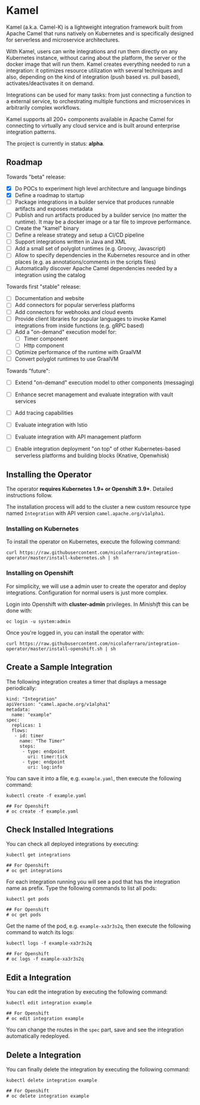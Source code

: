 # Kamel

Kamel (a.k.a. Camel-K) is a lightweight integration framework built from Apache Camel that runs natively on Kubernetes
and is specifically designed for serverless and microservice architectures.

With Kamel, users can write integrations and run them directly on any Kubernetes instance, without caring about the platform, the server or the docker image that will run them.
Kamel creates everything needed to run a integration: it optimizes resource utilization with several techniques and
also, depending on the kind of integration (push based vs. pull based), activates/deactivates it on demand.

Integrations can be used for many tasks: from just connecting a function to a external service, to orchestrating multiple functions and microservices
in arbitrarily complex workflows.

Kamel supports all 200+ components available in Apache Camel for connecting to virtually any cloud service and is built around enterprise integration patterns.

The project is currently in status: **alpha**.

## Roadmap

Towards "beta" release:

- [x] Do POCs to experiment high level architecture and language bindings
- [x] Define a roadmap to startup
- [ ] Package integrations in a builder service that produces runnable artifacts and exposes metadata
- [ ] Publish and run artifacts produced by a builder service (no matter the runtime). It may be a docker image or a tar file to improve performance.
- [ ] Create the "kamel" binary
- [ ] Define a release strategy and setup a CI/CD pipeline
- [ ] Support integrations written in Java and XML
- [ ] Add a small set of polyglot runtimes (e.g. Groovy, Javascript)
- [ ] Allow to specify dependencies in the Kubernetes resource and in other places (e.g. as annotations/comments in the scripts files)
- [ ] Automatically discover Apache Camel dependencies needed by a integration using the catalog

Towards first "stable" release:

- [ ] Documentation and website
- [ ] Add connectors for popular serverless platforms
- [ ] Add connectors for webhooks and cloud events
- [ ] Provide client libraries for popular languages to invoke Kamel integrations from inside functions (e.g. gRPC based)
- [ ] Add a "on-demand" execution model for:
  - [ ] Timer component
  - [ ] Http component
- [ ] Optimize performance of the runtime with GraalVM
- [ ] Convert polyglot runtimes to use GraalVM

Towards "future":
- [ ] Extend "on-demand" execution model to other components (messaging)
- [ ] Enhance secret management and evaluate integration with vault services
- [ ] Add tracing capabilities
- [ ] Evaluate integration with Istio
- [ ] Evaluate integration with API management platform
- [ ] Enable integration deployment "on top" of other Kubernetes-based serverless platforms and building blocks (Knative, Openwhisk)


## Installing the Operator

The operator **requires Kubernetes 1.9+ or Openshift 3.9+**. Detailed instructions follow.

The installation process will add to the cluster a new custom resource type named `Integration` with API version `camel.apache.org/v1alpha1`.

### Installing on Kubernetes

To install the operator on Kubernetes, execute the following command:

```
curl https://raw.githubusercontent.com/nicolaferraro/integration-operator/master/install-kubernetes.sh | sh
```

### Installing on Openshift

For simplicity, we will use a admin user to create the operator and deploy integrations.
Configuration for normal users is just more complex.

Login into Openshift with **cluster-admin** privileges. In *Minishift* this can be done with:

```
oc login -u system:admin
```

Once you're logged in, you can install the operator with:

```
curl https://raw.githubusercontent.com/nicolaferraro/integration-operator/master/install-openshift.sh | sh
```

## Create a Sample Integration

The following integration creates a timer that displays a message periodically:

```
kind: "Integration"
apiVersion: "camel.apache.org/v1alpha1"
metadata:
  name: "example"
spec:
  replicas: 1
  flows:
   - id: timer
     name: "The Timer"
     steps:
      - type: endpoint
        uri: timer:tick
      - type: endpoint
        uri: log:info
```

You can save it into a file, e.g. `example.yaml`, then execute the following command:

```
kubectl create -f example.yaml

## For Openshift
# oc create -f example.yaml
```

## Check Installed Integrations

You can check all deployed integrations by executing:

```
kubectl get integrations

## For Openshift
# oc get integrations
```

For each integration running you will see a pod that has the integration name as prefix. Type the following commands to list all pods:

```
kubectl get pods

## For Openshift
# oc get pods
```

Get the name of the pod, e.g. `example-xa3r3s2q`, then execute the following command to watch its logs:

```
kubectl logs -f example-xa3r3s2q

## For Openshift
# oc logs -f example-xa3r3s2q
```

## Edit a Integration

You can edit the integration by executing the following command:

```
kubectl edit integration example

## For Openshift
# oc edit integration example
```

You can change the routes in the `spec` part, save and see the integration automatically redeployed.

## Delete a Integration

You can finally delete the integration by executing the following command:

```
kubectl delete integration example

## For Openshift
# oc delete integration example
```